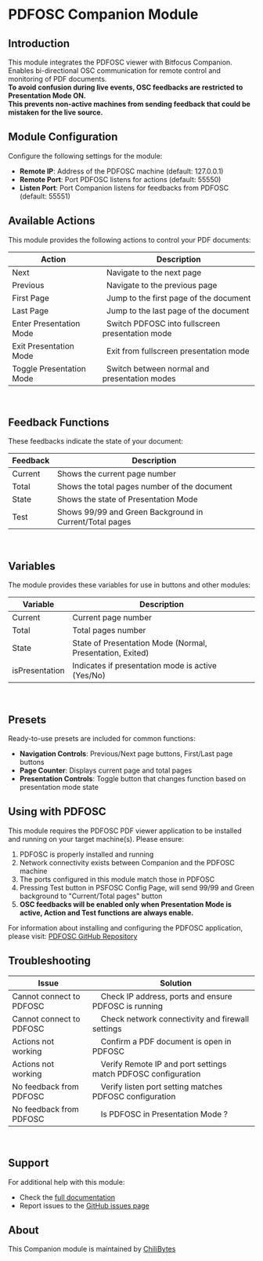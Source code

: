 # PDFOSC Companion Module

## Introduction

This module integrates the PDFOSC viewer with Bitfocus Companion. </br>
Enables bi-directional OSC communication for remote control and monitoring of PDF documents. </br>
<b> To avoid confusion during live events, OSC feedbacks are restricted to Presentation Mode ON.</br>
This prevents non-active machines from sending feedback that could be mistaken for the live source. </b></br>

## Module Configuration

Configure the following settings for the module:

- **Remote IP**: Address of the PDFOSC machine (default: 127.0.0.1)
- **Remote Port**: Port PDFOSC listens for actions (default: 55550)
- **Listen Port**: Port Companion listens for feedbacks from PDFOSC (default: 55551)

## Available Actions

This module provides the following actions to control your PDF documents:

| Action | &nbsp;&nbsp;Description |
| ------ | ----------- |
| Next   | &nbsp;&nbsp;Navigate to the next page |
| Previous | &nbsp;&nbsp;Navigate to the previous page |
| First Page | &nbsp;&nbsp;Jump to the first page of the document |
| Last Page | &nbsp;&nbsp;Jump to the last page of the document |
| Enter Presentation Mode | &nbsp;&nbsp;Switch PDFOSC into fullscreen presentation mode |
| Exit Presentation Mode | &nbsp;&nbsp;Exit from fullscreen presentation mode |
| Toggle Presentation Mode | &nbsp;&nbsp;Switch between normal and presentation modes |
</br>

## Feedback Functions

These feedbacks indicate the state of your document:

| Feedback | Description |
| -------- | ----------- |
| Current  | Shows the current page number |
| Total    | Shows the total pages number of the document |
| State    | Shows the state of Presentation Mode |
| Test     | Shows 99/99 and Green Background in Current/Total pages |

</br>

## Variables

The module provides these variables for use in buttons and other modules:

| Variable | Description |
| -------- | ----------- |
| Current | Current page number|
| Total   | Total pages number|
| State   | State of Presentation Mode (Normal, Presentation, Exited) |
| isPresentation | Indicates if presentation mode is active (Yes/No) |

</br>

## Presets

Ready-to-use presets are included for common functions:

- **Navigation Controls**: Previous/Next page buttons, First/Last page buttons
- **Page Counter**: Displays current page and total pages
- **Presentation Controls**: Toggle button that changes function based on presentation mode state

## Using with PDFOSC

This module requires the PDFOSC PDF viewer application to be installed and running on your target machine(s). Please ensure:

1. PDFOSC is properly installed and running
2. Network connectivity exists between Companion and the PDFOSC machine
3. The ports configured in this module match those in PDFOSC
4. Pressing Test button in PSFOSC Config Page, will send 99/99 and Green background to "Current/Total pages" button
5. <b>OSC feedbacks will be enabled only when Presentation Mode is active, Action and Test functions are always enable.</b>

For information about installing and configuring the PDFOSC application, please visit: [PDFOSC GitHub Repository](https://github.com/eMMeCodes/Symposium/tree/main/PDFOSC)

## Troubleshooting

| Issue | &nbsp;&nbsp;&nbsp;&nbsp;Solution |
| ----- | -------- |
| Cannot connect to PDFOSC | &nbsp;&nbsp;&nbsp;&nbsp;Check IP address, ports and ensure PDFOSC is running |
| Cannot connect to PDFOSC | &nbsp;&nbsp;&nbsp;&nbsp;Check network connectivity and firewall settings |
| Actions not working | &nbsp;&nbsp;&nbsp;&nbsp;Confirm a PDF document is open in PDFOSC |
| Actions not working | &nbsp;&nbsp;&nbsp;&nbsp;Verify Remote IP and port settings match PDFOSC configuration |
| No feedback from PDFOSC | &nbsp;&nbsp;&nbsp;&nbsp;Verify listen port setting matches PDFOSC configuration |
| No feedback from PDFOSC | &nbsp;&nbsp;&nbsp;&nbsp;Is PDFOSC in Presentation Mode ? |
</br>

## Support

For additional help with this module:

- Check the [full documentation](https://github.com/eMMeCodes/Symposium/tree/main/PDFOSC)
- Report issues to the [GitHub issues page](https://github.com/eMMeCodes/Symposium/issues)

## About

This Companion module is maintained by [ChiliBytes](https://chilibytes.com)
